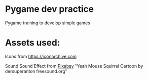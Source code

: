 # Pygame dev practice
 Pygame training to develop simple games



# Assets used:

Icons from https://iconarchive.com


Sound
Sound Effect from <a href="https://pixabay.com/sound-effects/?utm_source=link-attribution&amp;utm_medium=referral&amp;utm_campaign=music&amp;utm_content=29689">Pixabay</a>
"Yeah Mouse Squirrel Cartoon by dersuperanton freesound.org"